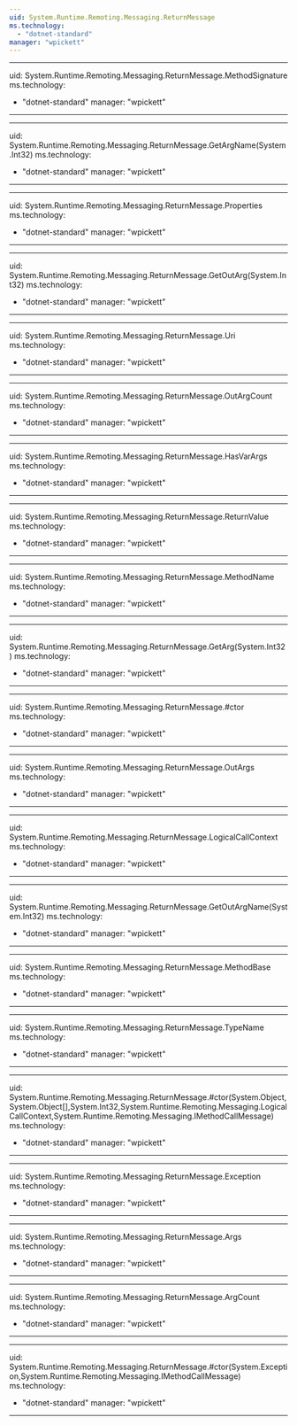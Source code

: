 ```yaml
---
uid: System.Runtime.Remoting.Messaging.ReturnMessage
ms.technology: 
  - "dotnet-standard"
manager: "wpickett"
---
```


---
uid: System.Runtime.Remoting.Messaging.ReturnMessage.MethodSignature
ms.technology: 
  - "dotnet-standard"
manager: "wpickett"
---

---
uid: System.Runtime.Remoting.Messaging.ReturnMessage.GetArgName(System.Int32)
ms.technology: 
  - "dotnet-standard"
manager: "wpickett"
---

---
uid: System.Runtime.Remoting.Messaging.ReturnMessage.Properties
ms.technology: 
  - "dotnet-standard"
manager: "wpickett"
---

---
uid: System.Runtime.Remoting.Messaging.ReturnMessage.GetOutArg(System.Int32)
ms.technology: 
  - "dotnet-standard"
manager: "wpickett"
---

---
uid: System.Runtime.Remoting.Messaging.ReturnMessage.Uri
ms.technology: 
  - "dotnet-standard"
manager: "wpickett"
---

---
uid: System.Runtime.Remoting.Messaging.ReturnMessage.OutArgCount
ms.technology: 
  - "dotnet-standard"
manager: "wpickett"
---

---
uid: System.Runtime.Remoting.Messaging.ReturnMessage.HasVarArgs
ms.technology: 
  - "dotnet-standard"
manager: "wpickett"
---

---
uid: System.Runtime.Remoting.Messaging.ReturnMessage.ReturnValue
ms.technology: 
  - "dotnet-standard"
manager: "wpickett"
---

---
uid: System.Runtime.Remoting.Messaging.ReturnMessage.MethodName
ms.technology: 
  - "dotnet-standard"
manager: "wpickett"
---

---
uid: System.Runtime.Remoting.Messaging.ReturnMessage.GetArg(System.Int32)
ms.technology: 
  - "dotnet-standard"
manager: "wpickett"
---

---
uid: System.Runtime.Remoting.Messaging.ReturnMessage.#ctor
ms.technology: 
  - "dotnet-standard"
manager: "wpickett"
---

---
uid: System.Runtime.Remoting.Messaging.ReturnMessage.OutArgs
ms.technology: 
  - "dotnet-standard"
manager: "wpickett"
---

---
uid: System.Runtime.Remoting.Messaging.ReturnMessage.LogicalCallContext
ms.technology: 
  - "dotnet-standard"
manager: "wpickett"
---

---
uid: System.Runtime.Remoting.Messaging.ReturnMessage.GetOutArgName(System.Int32)
ms.technology: 
  - "dotnet-standard"
manager: "wpickett"
---

---
uid: System.Runtime.Remoting.Messaging.ReturnMessage.MethodBase
ms.technology: 
  - "dotnet-standard"
manager: "wpickett"
---

---
uid: System.Runtime.Remoting.Messaging.ReturnMessage.TypeName
ms.technology: 
  - "dotnet-standard"
manager: "wpickett"
---

---
uid: System.Runtime.Remoting.Messaging.ReturnMessage.#ctor(System.Object,System.Object[],System.Int32,System.Runtime.Remoting.Messaging.LogicalCallContext,System.Runtime.Remoting.Messaging.IMethodCallMessage)
ms.technology: 
  - "dotnet-standard"
manager: "wpickett"
---

---
uid: System.Runtime.Remoting.Messaging.ReturnMessage.Exception
ms.technology: 
  - "dotnet-standard"
manager: "wpickett"
---

---
uid: System.Runtime.Remoting.Messaging.ReturnMessage.Args
ms.technology: 
  - "dotnet-standard"
manager: "wpickett"
---

---
uid: System.Runtime.Remoting.Messaging.ReturnMessage.ArgCount
ms.technology: 
  - "dotnet-standard"
manager: "wpickett"
---

---
uid: System.Runtime.Remoting.Messaging.ReturnMessage.#ctor(System.Exception,System.Runtime.Remoting.Messaging.IMethodCallMessage)
ms.technology: 
  - "dotnet-standard"
manager: "wpickett"
---
